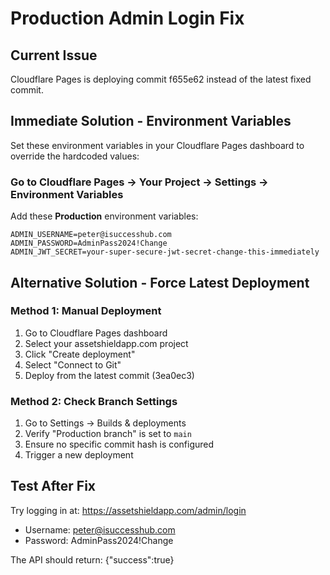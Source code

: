 # Production Admin Login Fix

## Current Issue
Cloudflare Pages is deploying commit f655e62 instead of the latest fixed commit.

## Immediate Solution - Environment Variables
Set these environment variables in your Cloudflare Pages dashboard to override the hardcoded values:

### Go to Cloudflare Pages → Your Project → Settings → Environment Variables

Add these **Production** environment variables:

```
ADMIN_USERNAME=peter@isuccesshub.com
ADMIN_PASSWORD=AdminPass2024!Change
ADMIN_JWT_SECRET=your-super-secure-jwt-secret-change-this-immediately
```

## Alternative Solution - Force Latest Deployment

### Method 1: Manual Deployment
1. Go to Cloudflare Pages dashboard
2. Select your assetshieldapp.com project  
3. Click "Create deployment"
4. Select "Connect to Git" 
5. Deploy from the latest commit (3ea0ec3)

### Method 2: Check Branch Settings
1. Go to Settings → Builds & deployments
2. Verify "Production branch" is set to `main`
3. Ensure no specific commit hash is configured
4. Trigger a new deployment

## Test After Fix
Try logging in at: https://assetshieldapp.com/admin/login
- Username: peter@isuccesshub.com
- Password: AdminPass2024!Change

The API should return: {"success":true}